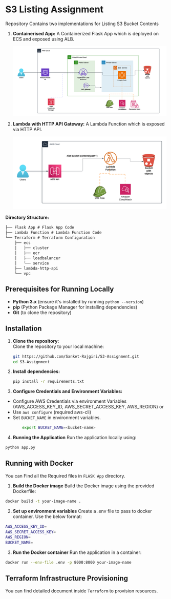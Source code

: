 # S3 Listing Assignment

Repository Contains two implementations for Listing S3 Bucket Contents

1. **Containerised App:** A Containerized Flask App which is deployed on ECS and exposed using ALB.

   ![Containerised App](/Screenshots/docs/ECS.png)

2. **Lambda with HTTP API Gateway:** A Lambda Function which is exposed via HTTP API.

   ![Lambda-HTTP-API](/Screenshots/docs/Lambda-HTTP-API.png)

**Directory Structure:**

```
├── Flask App # Flask App Code
├── Lambda Function # Lambda Function Code
└── Terraform # Terraform Configuration
    ├── ecs
    │   ├── cluster
    │   ├── ecr
    │   ├── loadbalancer
    │   └── service
    ├── lambda-http-api
    └── vpc

```

## Prerequisites for Running Locally

- **Python 3.x** (ensure it's installed by running `python --version`)
- **pip** (Python Package Manager for installing dependencies)
- **Git** (to clone the repository)

## Installation

1. **Clone the repository:**  
   Clone the repository to your local machine:

   ```bash
   git https://github.com/Sanket-Rajgiri/S3-Assignment.git
   cd S3-Assignment
   ```

2. **Install dependencies:**

   ```bash
   pip install -r requirements.txt
   ```

3. **Configure Credentials and Environment Variables:**

- Configure AWS Credentials via environment Variables (AWS_ACCESS_KEY_ID, AWS_SECRET_ACCESS_KEY, AWS_REGION)
  or
- Use `aws configure` (required aws-cli)
- Set `BUCKET_NAME` in environment variables.
  ```bash
      export BUCKET_NAME=<bucket-name>
  ```

4. **Running the Application**
   Run the application locally using:

```bash
python app.py
```

## Running with Docker

You can Find all the Required files in `FLASK App` directory.

1. **Build the Docker image**
   Build the Docker image using the provided Dockerfile:

```bash
docker build -t your-image-name .
```

2. **Set up environment variables**
   Create a .env file to pass to docker container. Use the below format:

```bash
AWS_ACCESS_KEY_ID=
AWS_SECRET_ACCESS_KEY=
AWS_REGION=
BUCKET_NAME=

```

3. **Run the Docker container**
   Run the application in a container:

```bash
docker run --env-file .env -p 8000:8000 your-image-name
```

## Terraform Infrastructure Provisioning

You can find detailed document inside `Terraform` to provision resources.
